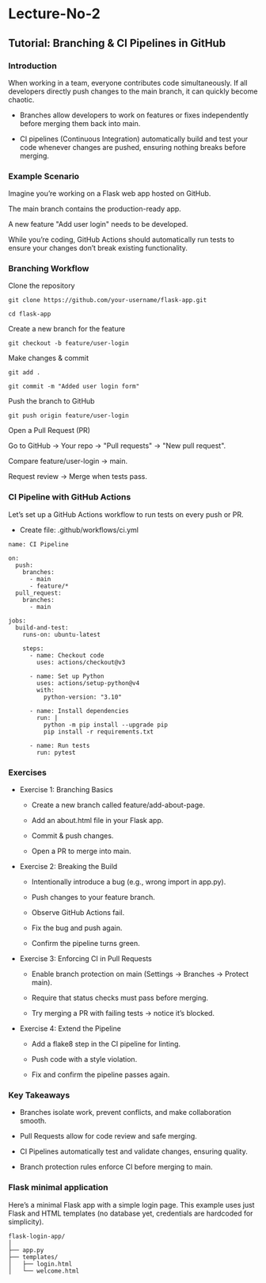 # Lecture-No-2
## Tutorial: Branching & CI Pipelines in GitHub
### Introduction

When working in a team, everyone contributes code simultaneously. If all developers directly push changes to the main branch, it can quickly become chaotic.

- Branches allow developers to work on features or fixes independently before merging them back into main.

- CI pipelines (Continuous Integration) automatically build and test your code whenever changes are pushed, ensuring nothing breaks before merging.

### Example Scenario

Imagine you’re working on a Flask web app hosted on GitHub.

The main branch contains the production-ready app.

A new feature "Add user login" needs to be developed.

While you’re coding, GitHub Actions should automatically run tests to ensure your changes don’t break existing functionality.

### Branching Workflow

Clone the repository

``git clone https://github.com/your-username/flask-app.git``

`cd flask-app`


Create a new branch for the feature

`git checkout -b feature/user-login`


Make changes & commit

`git add .`

`git commit -m "Added user login form"`


Push the branch to GitHub

`git push origin feature/user-login`


Open a Pull Request (PR)

Go to GitHub → Your repo → "Pull requests" → "New pull request".

Compare feature/user-login → main.

Request review → Merge when tests pass.

### CI Pipeline with GitHub Actions

Let’s set up a GitHub Actions workflow to run tests on every push or PR.

- Create file: .github/workflows/ci.yml

```
name: CI Pipeline

on:
  push:
    branches:
      - main
      - feature/*
  pull_request:
    branches:
      - main

jobs:
  build-and-test:
    runs-on: ubuntu-latest

    steps:
      - name: Checkout code
        uses: actions/checkout@v3

      - name: Set up Python
        uses: actions/setup-python@v4
        with:
          python-version: "3.10"

      - name: Install dependencies
        run: |
          python -m pip install --upgrade pip
          pip install -r requirements.txt

      - name: Run tests
        run: pytest
```

### Exercises
- Exercise 1: Branching Basics

    - Create a new branch called feature/add-about-page.

    - Add an about.html file in your Flask app.

    - Commit & push changes.

    - Open a PR to merge into main.

- Exercise 2: Breaking the Build

     - Intentionally introduce a bug (e.g., wrong import in app.py).

    - Push changes to your feature branch.

    - Observe GitHub Actions fail.

    - Fix the bug and push again.

    - Confirm the pipeline turns green.

- Exercise 3: Enforcing CI in Pull Requests

    - Enable branch protection on main (Settings → Branches → Protect main).

    - Require that status checks must pass before merging.

    - Try merging a PR with failing tests → notice it’s blocked.

- Exercise 4: Extend the Pipeline

    - Add a flake8 step in the CI pipeline for linting.

    - Push code with a style violation.

    - Fix and confirm the pipeline passes again.

### Key Takeaways

- Branches isolate work, prevent conflicts, and make collaboration smooth.

- Pull Requests allow for code review and safe merging.

- CI Pipelines automatically test and validate changes, ensuring quality.

- Branch protection rules enforce CI before merging to main.

### Flask minimal application
Here’s a minimal Flask app with a simple login page. This example uses just Flask and HTML templates (no database yet, credentials are hardcoded for simplicity).

```
flask-login-app/
│
├── app.py
├── templates/
│   ├── login.html
│   └── welcome.html
```